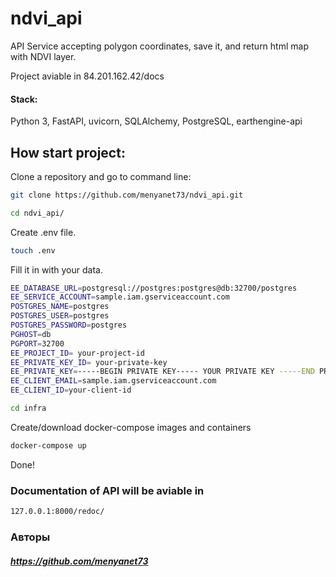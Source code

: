 # ndvi_api

API Service accepting polygon coordinates, save it, and return html map with NDVI layer. 

Project aviable in 84.201.162.42/docs


#### Stack: 
Python 3, FastAPI, uvicorn, SQLAlchemy, PostgreSQL, earthengine-api

## How start project:

Clone a repository and go to command line:

```sh
git clone https://github.com/menyanet73/ndvi_api.git
```

```sh
cd ndvi_api/
```

Create .env file.

```sh
touch .env
```

Fill it in with your data. 

```sh
EE_DATABASE_URL=postgresql://postgres:postgres@db:32700/postgres
EE_SERVICE_ACCOUNT=sample.iam.gserviceaccount.com
POSTGRES_NAME=postgres
POSTGRES_USER=postgres
POSTGRES_PASSWORD=postgres
PGHOST=db
PGPORT=32700
EE_PROJECT_ID= your-project-id
EE_PRIVATE_KEY_ID= your-private-key
EE_PRIVATE_KEY=-----BEGIN PRIVATE KEY----- YOUR PRIVATE KEY -----END PRIVATE KEY-----\n
EE_CLIENT_EMAIL=sample.iam.gserviceaccount.com
EE_CLIENT_ID=your-client-id
```

```sh
cd infra
```

Create/download docker-compose images and containers

```sh
docker-compose up
```


Done!

### Documentation of API will be aviable in
```sh
127.0.0.1:8000/redoc/
```
### Авторы
##### https://github.com/menyanet73
